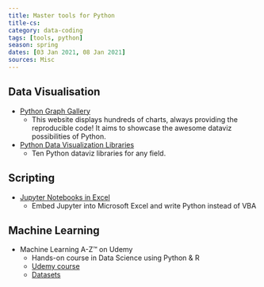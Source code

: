 ```yaml
---
title: Master tools for Python
title-cs: 
category: data-coding
tags: [tools, python]
season: spring
dates: [03 Jan 2021, 08 Jan 2021]
sources: Misc
---
```


## Data Visualisation
* [Python Graph Gallery](https://python-graph-gallery.com/)
	* This website displays hundreds of charts, always providing the reproducible code! It aims to showcase the awesome dataviz possibilities of Python.
* [Python Data Visualization Libraries](https://mode.com/blog/python-data-visualization-libraries/)
	* Ten Python dataviz libraries for any field.

## Scripting
* [Jupyter Notebooks in Excel](https://towardsdatascience.com/python-jupyter-notebooks-in-excel-5ab34fc6439)
	* Embed Jupyter into Microsoft Excel and write Python instead of VBA

## Machine Learning
* Machine Learning A-Z™ on Udemy
	* Hands-on course in Data Science using Python & R
	* [Udemy course](https://www.udemy.com/machinelearning/)
	* [Datasets](https://www.superdatascience.com/machine-learning/)